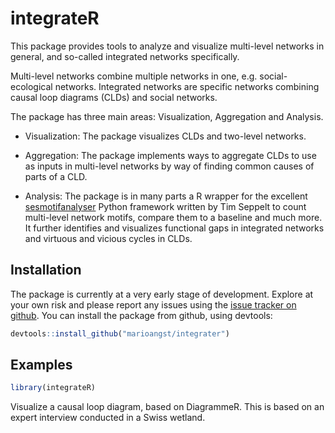 integrateR
================

<!-- README.md is generated from README.Rmd. Please edit that file -->

<!-- Thanks for this: https://r-pkgs.org/ -->

<!-- Must make a hex sticker at some point: https://cran.r-project.org/web/packages/hexSticker/readme/README.html -->

<!-- For packages that depend on python stuff, useful updates here: -->

<!-- https://blog.rstudio.com/2019/12/20/reticulate-1-14/ -->

<!-- "To that end, we’ve made the following changes. If the user has not explicitly instructed reticulate to use a pre-existing Python environment, then: -->

<!-- 1) reticulate will prompt the user to download and install Miniconda; -->

<!-- 2) reticulate will prepare a default r-reticulate Conda environment, using (currently) Python 3.6 and NumPy; -->

<!-- 3) When Python is initialized, reticulate will query any loaded R packages for their Python dependencies, and install those dependencies into the aforementioned r-reticulate Conda environment." -->

<!-- badges: start -->

<!-- badges: end -->

This package provides tools to analyze and visualize multi-level
networks in general, and so-called integrated networks specifically.

Multi-level networks combine multiple networks in one,
e.g. social-ecological networks. Integrated networks are specific
networks combining causal loop diagrams (CLDs) and social networks.

The package has three main areas: Visualization, Aggregation and
Analysis.

  - Visualization: The package visualizes CLDs and two-level networks.

  - Aggregation: The package implements ways to aggregate CLDs to use as
    inputs in multi-level networks by way of finding common causes of
    parts of a CLD.

  - Analysis: The package is in many parts a R wrapper for the excellent
    [sesmotifanalyser](https://gitlab.com/t.seppelt/sesmotifanalyser)
    Python framework written by Tim Seppelt to count multi-level network
    motifs, compare them to a baseline and much more. It further
    identifies and visualizes functional gaps in integrated networks and
    virtuous and vicious cycles in CLDs.

## Installation

The package is currently at a very early stage of development. Explore
at your own risk and please report any issues using the [issue tracker
on github](https://github.com/marioangst/integrateR/issues). You can
install the package from github, using devtools:

``` r
devtools::install_github("marioangst/integrater")
```

## Examples

``` r
library(integrateR)
```

Visualize a causal loop diagram, based on DiagrammeR. This is based on
an expert interview conducted in a Swiss wetland.

<!--html_preserve-->

<div id="htmlwidget-62b88c7f996f13ceab1b" class="grViz html-widget" style="width:100%;height:480px;">

</div>

<script type="application/json" data-for="htmlwidget-62b88c7f996f13ceab1b">{"x":{"diagram":"digraph {\n\ngraph [layout = \"dot\",\n       outputorder = \"edgesfirst\",\n       bgcolor = \"white\",\n       rankdir = \"LR\",\n       ranksep = \"2  equally\",\n       outputorder = \"edgesfirst\",\n       pad = \"3\"]\n\nnode [fontname = \"Helvetica\",\n      fontsize = \"10\",\n      shape = \"circle\",\n      fixedsize = \"true\",\n      width = \"0.5\",\n      style = \"filled\",\n      fillcolor = \"aliceblue\",\n      color = \"gray70\",\n      fontcolor = \"gray50\",\n      fontsize = \"14\"]\n\nedge [fontname = \"Helvetica\",\n     fontsize = \"8\",\n     len = \"1.5\",\n     color = \"gray80\",\n     arrowsize = \"0.5\",\n     arrowsize = \"0.5\"]\n\n  \"1\" [label = \"knowlegde correct upkeep\", shape = \"circle\", fontcolor = \"black\", fillcolor = \"#f4b24150\"] \n  \"2\" [label = \"pressure to act due to flood risks\", shape = \"circle\", fontcolor = \"black\", fillcolor = \"#f4b24150\"] \n  \"3\" [label = \"market for litter\", shape = \"circle\", fontcolor = \"black\", fillcolor = \"#f4b24150\"] \n  \"4\" [label = \"fish passes\", shape = \"circle\", fontcolor = \"black\", fillcolor = \"#f4b24150\"] \n  \"5\" [label = \"planing spatial developement\", shape = \"circle\", fontcolor = \"black\", fillcolor = \"#f4b24150\"] \n  \"6\" [label = \"recreational value\", shape = \"circle\", fontcolor = \"black\", fillcolor = \"#f4b24150\"] \n  \"7\" [label = \"competition for space with agriculture\", shape = \"circle\", fontcolor = \"black\", fillcolor = \"#f4b24150\"] \n  \"8\" [label = \"invasive species\", shape = \"circle\", fontcolor = \"black\", fillcolor = \"#f4b24150\"] \n  \"9\" [label = \"space for river\", shape = \"circle\", fontcolor = \"black\", fillcolor = \"#f4b24150\"] \n  \"10\" [label = \"habitat quality\", shape = \"circle\", fontcolor = \"black\", fillcolor = \"#f4b24150\"] \n  \"11\" [label = \"damage to infrastructure by beaver activities\", shape = \"circle\", fontcolor = \"black\", fillcolor = \"#f4b24150\"] \n  \"12\" [label = \"local population\", shape = \"circle\", fontcolor = \"black\", fillcolor = \"#f4b24150\"] \n  \"13\" [label = \"species protection (primary rare)\", shape = \"circle\", fontcolor = \"black\", fillcolor = \"#f4b24150\"] \n  \"14\" [label = \"political support\", shape = \"circle\", fontcolor = \"black\", fillcolor = \"#f4b24150\"] \n  \"15\" [label = \"bog conservation\", shape = \"circle\", fontcolor = \"black\", fillcolor = \"#f4b24150\"] \n  \"16\" [label = \"wwtp operation\", shape = \"circle\", fontcolor = \"black\", fillcolor = \"#f4b24150\"] \n  \"17\" [label = \"fishing\", shape = \"circle\", fontcolor = \"black\", fillcolor = \"#f4b24150\"] \n  \"18\" [label = \"ranger service\", shape = \"circle\", fontcolor = \"black\", fillcolor = \"#f4b24150\"] \n  \"19\" [label = \"awareness for nature protection issues in population\", shape = \"circle\", fontcolor = \"black\", fillcolor = \"#f4b24150\"] \n  \"20\" [label = \"operation of hydropower plant\", shape = \"circle\", fontcolor = \"black\", fillcolor = \"#f4b24150\"] \n  \"21\" [label = \"flood protection\", shape = \"circle\", fontcolor = \"black\", fillcolor = \"#f4b24150\"] \n  \"22\" [label = \"ecological ugrading of gravel pits\", shape = \"circle\", fontcolor = \"black\", fillcolor = \"#f4b24150\"] \n  \"23\" [label = \"farming\", shape = \"circle\", fontcolor = \"black\", fillcolor = \"#f4b24150\"] \n  \"24\" [label = \"planning of motorway feed\", shape = \"circle\", fontcolor = \"black\", fillcolor = \"#f4b24150\"] \n  \"25\" [label = \"improve, connect and extensify outside protected area\", shape = \"circle\", fontcolor = \"black\", fillcolor = \"#f4b24150\"] \n  \"26\" [label = \"climate change\", shape = \"circle\", fontcolor = \"black\", fillcolor = \"#f4b24150\"] \n  \"27\" [label = \"fish migration\", shape = \"circle\", fontcolor = \"black\", fillcolor = \"#f4b24150\"] \n  \"28\" [label = \"maintenance compensation areas\", shape = \"circle\", fontcolor = \"black\", fillcolor = \"#f4b24150\"] \n  \"29\" [label = \"compensation areas\", shape = \"circle\", fontcolor = \"black\", fillcolor = \"#f4b24150\"] \n  \"30\" [label = \"drinking water wells\", shape = \"circle\", fontcolor = \"black\", fillcolor = \"#f4b24150\"] \n  \"31\" [label = \"nutrient input\", shape = \"circle\", fontcolor = \"black\", fillcolor = \"#f4b24150\"] \n  \"32\" [label = \"river dynamics\", shape = \"circle\", fontcolor = \"black\", fillcolor = \"#f4b24150\"] \n  \"33\" [label = \"planning new cycle paths\", shape = \"circle\", fontcolor = \"black\", fillcolor = \"#f4b24150\"] \n  \"34\" [label = \"revitalisation of watercourse\", shape = \"circle\", fontcolor = \"black\", fillcolor = \"#f4b24150\"] \n  \"35\" [label = \"impact of floods\", shape = \"circle\", fontcolor = \"black\", fillcolor = \"#f4b24150\"] \n  \"36\" [label = \"cooperation among municipalities\", shape = \"circle\", fontcolor = \"black\", fillcolor = \"#f4b24150\"] \n  \"37\" [label = \"flood protection measures (business as usual)\", shape = \"circle\", fontcolor = \"black\", fillcolor = \"#f4b24150\"] \n  \"38\" [label = \"biodiversity protection projects\", shape = \"circle\", fontcolor = \"black\", fillcolor = \"#f4b24150\"] \n  \"39\" [label = \"signalisation for entry\", shape = \"circle\", fontcolor = \"black\", fillcolor = \"#f4b24150\"] \n  \"40\" [label = \"damage by boars and deers\", shape = \"circle\", fontcolor = \"black\", fillcolor = \"#f4b24150\"] \n  \"41\" [label = \"intercantonal coordination flood protection\", shape = \"circle\", fontcolor = \"black\", fillcolor = \"#f4b24150\"] \n  \"42\" [label = \"herbicide and pesticide\", shape = \"circle\", fontcolor = \"black\", fillcolor = \"#f4b24150\"] \n  \"43\" [label = \"resources for upkeep\", shape = \"circle\", fontcolor = \"black\", fillcolor = \"#f4b24150\"] \n  \"44\" [label = \"water quality (wastewater)\", shape = \"circle\", fontcolor = \"black\", fillcolor = \"#f4b24150\"] \n  \"45\" [label = \"interested individuals\", shape = \"circle\", fontcolor = \"black\", fillcolor = \"#f4b24150\"] \n  \"46\" [label = \"water withdrawal\", shape = \"circle\", fontcolor = \"black\", fillcolor = \"#f4b24150\"] \n  \"47\" [label = \"extensified agriculture\", shape = \"circle\", fontcolor = \"black\", fillcolor = \"#f4b24150\"] \n  \"48\" [label = \"popularity\", shape = \"circle\", fontcolor = \"black\", fillcolor = \"#f4b24150\"] \n  \"49\" [label = \"beaver management\", shape = \"circle\", fontcolor = \"black\", fillcolor = \"#f4b24150\"] \n  \"50\" [label = \"visitor pressure\", shape = \"circle\", fontcolor = \"black\", fillcolor = \"#f4b24150\"] \n  \"51\" [label = \"boar and deer managment\", shape = \"circle\", fontcolor = \"black\", fillcolor = \"#f4b24150\"] \n  \"52\" [label = \"environmental education (zieglerhaus)\", shape = \"circle\", fontcolor = \"black\", fillcolor = \"#f4b24150\"] \n\"21\"->\"5\" [color = \"#ffb3b3\"] \n\"23\"->\"29\" [color = \"#ffb3b3\"] \n\"29\"->\"7\" [color = \"#809fff\"] \n\"4\"->\"27\" [color = \"#809fff\"] \n\"35\"->\"13\" [color = \"#ffb3b3\"] \n\"36\"->\"30\" [color = \"#ffb3b3\"] \n\"21\"->\"2\" [color = \"#ffb3b3\"] \n\"23\"->\"47\" [color = \"#ffb3b3\"] \n\"35\"->\"31\" [color = \"#809fff\"] \n\"10\"->\"6\" [color = \"#809fff\"] \n\"36\"->\"34\" [color = \"#809fff\"] \n\"36\"->\"41\" [color = \"#809fff\"] \n\"11\"->\"10\" [color = \"#809fff\"] \n\"20\"->\"32\" [color = \"#ffb3b3\"] \n\"34\"->\"9\" [color = \"#809fff\"] \n\"38\"->\"10\" [color = \"#809fff\"] \n\"7\"->\"21\" [color = \"#ffb3b3\"] \n\"10\"->\"25\" [color = \"#809fff\"] \n\"47\"->\"43\" [color = \"#ffb3b3\"] \n\"9\"->\"13\" [color = \"#809fff\"] \n\"35\"->\"44\" [color = \"#ffb3b3\"] \n\"37\"->\"9\" [color = \"#ffb3b3\"] \n\"1\"->\"43\" [color = \"#809fff\"] \n\"3\"->\"43\" [color = \"#809fff\"] \n\"7\"->\"9\" [color = \"#ffb3b3\"] \n\"18\"->\"19\" [color = \"#809fff\"] \n\"9\"->\"32\" [color = \"#809fff\"] \n\"31\"->\"25\" [color = \"#ffb3b3\"] \n\"1\"->\"46\" [color = \"#ffb3b3\"] \n\"42\"->\"25\" [color = \"#ffb3b3\"] \n\"23\"->\"31\" [color = \"#809fff\"] \n\"26\"->\"8\" [color = \"#809fff\"] \n\"41\"->\"21\" [color = \"#809fff\"] \n\"12\"->\"50\" [color = \"#809fff\"] \n\"18\"->\"8\" [color = \"#ffb3b3\"] \n\"40\"->\"25\" [color = \"#ffb3b3\"] \n\"17\"->\"45\" [color = \"#809fff\"] \n\"50\"->\"10\" [color = \"#ffb3b3\"] \n\"26\"->\"46\" [color = \"#809fff\"] \n\"9\"->\"6\" [color = \"#809fff\"] \n\"24\"->\"29\" [color = \"#809fff\"] \n\"16\"->\"29\" [color = \"#ffb3b3\"] \n\"45\"->\"19\" [color = \"#809fff\"] \n\"2\"->\"34\" [color = \"gray80\"] \n\"19\"->\"14\" [color = \"#809fff\"] \n\"34\"->\"35\" [color = \"#ffb3b3\"] \n\"10\"->\"13\" [color = \"#809fff\"] \n\"5\"->\"7\" [color = \"gray80\"] \n\"26\"->\"2\" [color = \"#809fff\"] \n\"36\"->\"39\" [color = \"#809fff\"] \n\"51\"->\"40\" [color = \"#ffb3b3\"] \n\"33\"->\"39\" [color = \"#809fff\"] \n\"14\"->\"38\" [color = \"#809fff\"] \n\"48\"->\"50\" [color = \"#809fff\"] \n\"46\"->\"15\" [color = \"#ffb3b3\"] \n\"8\"->\"13\" [color = \"#ffb3b3\"] \n\"36\"->\"19\" [color = \"#809fff\"] \n\"35\"->\"15\" [color = \"#ffb3b3\"] \n\"30\"->\"46\" [color = \"#809fff\"] \n\"18\"->\"48\" [color = \"#809fff\"] \n\"31\"->\"15\" [color = \"#ffb3b3\"] \n\"35\"->\"16\" [color = \"#ffb3b3\"] \n\"20\"->\"4\" [color = \"#ffb3b3\"] \n\"1\"->\"29\" [color = \"#809fff\"] \n\"43\"->\"15\" [color = \"#809fff\"] \n\"5\"->\"16\" [color = \"gray80\"] \n\"20\"->\"35\" [color = \"#ffb3b3\"] \n\"1\"->\"42\" [color = \"#ffb3b3\"] \n\"7\"->\"25\" [color = \"#ffb3b3\"] \n\"31\"->\"8\" [color = \"gray80\"] \n\"16\"->\"44\" [color = \"#809fff\"] \n\"38\"->\"9\" [color = \"#809fff\"] \n\"32\"->\"13\" [color = \"gray80\"] \n\"18\"->\"50\" [color = \"#ffb3b3\"] \n\"50\"->\"6\" [color = \"#ffb3b3\"] \n\"45\"->\"48\" [color = \"#809fff\"] \n\"48\"->\"14\" [color = \"#809fff\"] \n\"6\"->\"48\" [color = \"#809fff\"] \n\"42\"->\"13\" [color = \"#ffb3b3\"] \n\"19\"->\"25\" [color = \"#809fff\"] \n\"34\"->\"29\" [color = \"#809fff\"] \n\"49\"->\"11\" [color = \"#ffb3b3\"] \n\"40\"->\"13\" [color = \"#ffb3b3\"] \n\"1\"->\"15\" [color = \"#809fff\"] \n\"17\"->\"50\" [color = \"#809fff\"] \n\"24\"->\"7\" [color = \"#809fff\"] \n\"29\"->\"9\" [color = \"#809fff\"] \n\"52\"->\"45\" [color = \"#809fff\"] \n\"47\"->\"42\" [color = \"#ffb3b3\"] \n\"44\"->\"13\" [color = \"#809fff\"] \n\"43\"->\"29\" [color = \"#809fff\"] \n\"35\"->\"21\" [color = \"#ffb3b3\"] \n\"39\"->\"50\" [color = \"#ffb3b3\"] \n\"26\"->\"35\" [color = \"#809fff\"] \n\"15\"->\"30\" [color = \"#ffb3b3\"] \n\"9\"->\"21\" [color = \"#809fff\"] \n\"10\"->\"15\" [color = \"#809fff\"] \n\"11\"->\"21\" [color = \"#ffb3b3\"] \n\"38\"->\"47\" [color = \"#809fff\"] \n\"28\"->\"29\" [color = \"#809fff\"] \n\"50\"->\"15\" [color = \"#ffb3b3\"] \n\"37\"->\"35\" [color = \"#ffb3b3\"] \n\"5\"->\"38\" [color = \"#809fff\"] \n\"37\"->\"7\" [color = \"#ffb3b3\"] \n\"47\"->\"1\" [color = \"#809fff\"] \n\"38\"->\"27\" [color = \"#809fff\"] \n\"5\"->\"12\" [color = \"#809fff\"] \n\"34\"->\"7\" [color = \"#809fff\"] \n\"45\"->\"50\" [color = \"#809fff\"] \n\"34\"->\"32\" [color = \"#809fff\"] \n\"33\"->\"48\" [color = \"#809fff\"] \n\"22\"->\"9\" [color = \"#809fff\"] \n\"27\"->\"13\" [color = \"#ffb3b3\"] \n}","config":{"engine":"dot","options":null}},"evals":[],"jsHooks":[]}</script>

<!--/html_preserve-->
